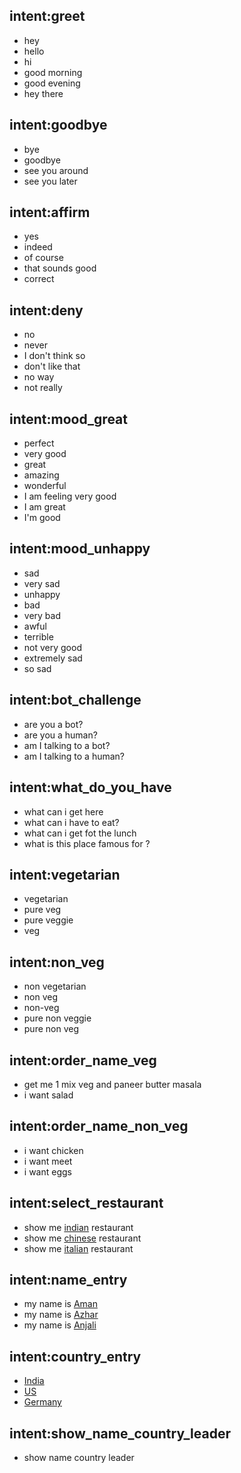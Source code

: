 ## intent:greet
- hey
- hello
- hi
- good morning
- good evening
- hey there

## intent:goodbye
- bye
- goodbye
- see you around
- see you later

## intent:affirm
- yes
- indeed
- of course
- that sounds good
- correct

## intent:deny
- no
- never
- I don't think so
- don't like that
- no way
- not really

## intent:mood_great
- perfect
- very good
- great
- amazing
- wonderful
- I am feeling very good
- I am great
- I'm good

## intent:mood_unhappy
- sad
- very sad
- unhappy
- bad
- very bad
- awful
- terrible
- not very good
- extremely sad
- so sad

## intent:bot_challenge
- are you a bot?
- are you a human?
- am I talking to a bot?
- am I talking to a human?

## intent:what_do_you_have
- what can i get here
- what can i have to eat?
- what can i get fot the lunch
- what is this place famous for ?

## intent:vegetarian
- vegetarian
- pure veg
- pure veggie
- veg

## intent:non_veg
- non vegetarian
- non veg
- non-veg
- pure non veggie
- pure non veg

## intent:order_name_veg
- get me 1 mix veg and paneer butter masala
- i want salad

## intent:order_name_non_veg
- i want chicken
- i want meet
- i want eggs

## intent:select_restaurant
- show me [indian](theme) restaurant
- show me [chinese](theme) restaurant
- show me [italian](theme) restaurant

## intent:name_entry
- my name is [Aman](name)
- my name is [Azhar](name)
- my name is [Anjali](name)

## intent:country_entry
- [India](country)
- [US](country)
- [Germany](country)

## intent:show_name_country_leader
- show name country leader
